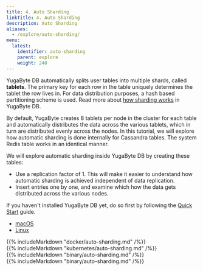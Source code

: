```yaml
---
title: 4. Auto Sharding
linkTitle: 4. Auto Sharding
description: Auto Sharding
aliases:
  - /explore/auto-sharding/
menu:
  latest:
    identifier: auto-sharding
    parent: explore
    weight: 240
---
```


YugaByte DB automatically splits user tables into multiple shards, called **tablets**. The primary key for each row in the table uniquely determines the tablet the row lives in. For data distribution purposes, a hash based partitioning scheme is used. Read more about [how sharding works](../../architecture/concepts/sharding/) in YugaByte DB.

By default, YugaByte creates 8 tablets per node in the cluster for each table and automatically distributes the data across the various tablets, which in turn are distributed evenly across the nodes. In this tutorial, we will explore how automatic sharding is done internally for Cassandra tables. The system Redis table works in an identical manner.

We will explore automatic sharding inside YugaByte DB by creating these tables:

- Use a replication factor of 1. This will make it easier to understand how automatic sharding is achieved independent of data replication.
- Insert entries one by one, and examine which how the data gets distributed across the various nodes.

If you haven't installed YugaByte DB yet, do so first by following the [Quick Start](../../quick-start/install/) guide.

<ul class="nav nav-tabs nav-tabs-yb">
  <li class="active">
    <a href="#macos">
      <i class="fa fa-apple" aria-hidden="true"></i>
      macOS
    </a>
  </li>
  <li>
    <a href="#linux">
      <i class="fa fa-linux" aria-hidden="true"></i>
      Linux
    </a>
  </li>
</ul>

<div class="tab-content">
  <div id="docker" class="tab-pane fade">
    {{% includeMarkdown "docker/auto-sharding.md" /%}}
  </div>
  <div id="kubernetes" class="tab-pane fade">
    {{% includeMarkdown "kubernetes/auto-sharding.md" /%}}
  </div>
  <div id="macos" class="tab-pane fade in active">
    {{% includeMarkdown "binary/auto-sharding.md" /%}}
  </div>
  <div id="linux" class="tab-pane fade">
    {{% includeMarkdown "binary/auto-sharding.md" /%}}
  </div> 
</div>
